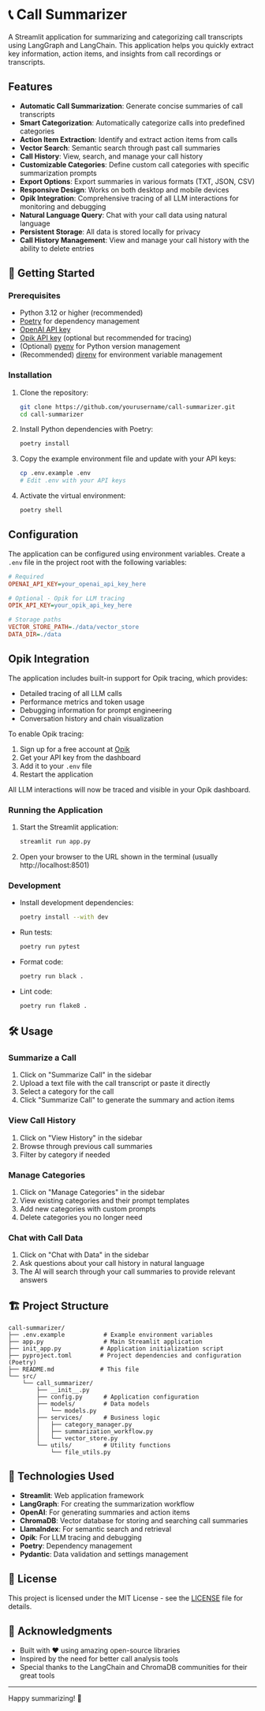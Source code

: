 # 📞 Call Summarizer

A Streamlit application for summarizing and categorizing call transcripts using LangGraph and LangChain. This application helps you quickly extract key information, action items, and insights from call recordings or transcripts.

## Features

- **Automatic Call Summarization**: Generate concise summaries of call transcripts
- **Smart Categorization**: Automatically categorize calls into predefined categories
- **Action Item Extraction**: Identify and extract action items from calls
- **Vector Search**: Semantic search through past call summaries
- **Call History**: View, search, and manage your call history
- **Customizable Categories**: Define custom call categories with specific summarization prompts
- **Export Options**: Export summaries in various formats (TXT, JSON, CSV)
- **Responsive Design**: Works on both desktop and mobile devices
- **Opik Integration**: Comprehensive tracing of all LLM interactions for monitoring and debugging
- **Natural Language Query**: Chat with your call data using natural language
- **Persistent Storage**: All data is stored locally for privacy
- **Call History Management**: View and manage your call history with the ability to delete entries

## 🚀 Getting Started

### Prerequisites

- Python 3.12 or higher (recommended)
- [Poetry](https://python-poetry.org/) for dependency management
- [OpenAI API key](https://platform.openai.com/api-keys)
- [Opik API key](https://www.comet.com/signup?utm_source=call-summarizer&utm_medium=referral&utm_campaign=github) (optional but recommended for tracing)
- (Optional) [pyenv](https://github.com/pyenv/pyenv) for Python version management
- (Recommended) [direnv](https://direnv.net/) for environment variable management

### Installation

1. Clone the repository:

   ```bash
   git clone https://github.com/yourusername/call-summarizer.git
   cd call-summarizer
   ```

2. Install Python dependencies with Poetry:

   ```bash
   poetry install
   ```

3. Copy the example environment file and update with your API keys:

   ```bash
   cp .env.example .env
   # Edit .env with your API keys
   ```

4. Activate the virtual environment:

   ```bash
   poetry shell
   ```

## Configuration

The application can be configured using environment variables. Create a `.env` file in the project root with the following variables:

```ini
# Required
OPENAI_API_KEY=your_openai_api_key_here

# Optional - Opik for LLM tracing
OPIK_API_KEY=your_opik_api_key_here

# Storage paths
VECTOR_STORE_PATH=./data/vector_store
DATA_DIR=./data
```

## Opik Integration

The application includes built-in support for Opik tracing, which provides:

- Detailed tracing of all LLM calls
- Performance metrics and token usage
- Debugging information for prompt engineering
- Conversation history and chain visualization

To enable Opik tracing:

1. Sign up for a free account at [Opik](https://www.comet.com/signup)
2. Get your API key from the dashboard
3. Add it to your `.env` file
4. Restart the application

All LLM interactions will now be traced and visible in your Opik dashboard.

### Running the Application

1. Start the Streamlit application:

   ```bash
   streamlit run app.py
   ```

2. Open your browser to the URL shown in the terminal (usually http://localhost:8501)

### Development

- Install development dependencies:
  ```bash
  poetry install --with dev
  ```

- Run tests:
  ```bash
  poetry run pytest
  ```

- Format code:
  ```bash
  poetry run black .
  ```

- Lint code:
  ```bash
  poetry run flake8 .
  ```

## 🛠️ Usage

### Summarize a Call

1. Click on "Summarize Call" in the sidebar
2. Upload a text file with the call transcript or paste it directly
3. Select a category for the call
4. Click "Summarize Call" to generate the summary and action items

### View Call History

1. Click on "View History" in the sidebar
2. Browse through previous call summaries
3. Filter by category if needed

### Manage Categories

1. Click on "Manage Categories" in the sidebar
2. View existing categories and their prompt templates
3. Add new categories with custom prompts
4. Delete categories you no longer need

### Chat with Call Data

1. Click on "Chat with Data" in the sidebar
2. Ask questions about your call history in natural language
3. The AI will search through your call summaries to provide relevant answers

## 🏗️ Project Structure

```text
call-summarizer/
├── .env.example           # Example environment variables
├── app.py                 # Main Streamlit application
├── init_app.py           # Application initialization script
├── pyproject.toml        # Project dependencies and configuration (Poetry)
├── README.md             # This file
└── src/
    └── call_summarizer/
        ├── __init__.py
        ├── config.py      # Application configuration
        ├── models/        # Data models
        │   └── models.py
        ├── services/      # Business logic
        │   ├── category_manager.py
        │   ├── summarization_workflow.py
        │   └── vector_store.py
        └── utils/         # Utility functions
            └── file_utils.py
```

## 🤖 Technologies Used

- **Streamlit**: Web application framework
- **LangGraph**: For creating the summarization workflow
- **OpenAI**: For generating summaries and action items
- **ChromaDB**: Vector database for storing and searching call summaries
- **LlamaIndex**: For semantic search and retrieval
- **Opik**: For LLM tracing and debugging
- **Poetry**: Dependency management
- **Pydantic**: Data validation and settings management

## 📝 License

This project is licensed under the MIT License - see the [LICENSE](LICENSE) file for details.

## 🙏 Acknowledgments

- Built with ❤️ using amazing open-source libraries
- Inspired by the need for better call analysis tools
- Special thanks to the LangChain and ChromaDB communities for their great tools

---

Happy summarizing! 🎉

